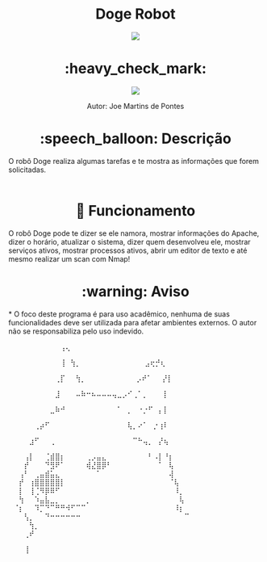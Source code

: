 <h1 align="center"> Doge Robot </h1> 
<p align="center"><img src="http://img.shields.io/static/v1?label=STATUS&message=FINALIZADO!&color=YELLOW&style=for-the-badge"/></p>

<h1 align="center"> :heavy_check_mark: </h1>
<p align="center"> <img src="https://img.shields.io/badge/shell_script-%23121011.svg?style=for-the-badge&logo=gnu-bash&logoColor=white"/> <p>
<p align="center"> Autor: Joe Martins de Pontes


<h1 align="center"> :speech_balloon: Descrição </h1>
O robô Doge realiza algumas tarefas e te mostra as informações que forem solicitadas.<br></br>

<h1 align="center"> 🚀 Funcionamento </h1>

O robô Doge pode te dizer se ele namora, mostrar informações do Apache, dizer o horário, atualizar o sistema, dizer quem desenvolveu ele, mostrar serviços ativos, mostrar processos ativos, abrir um editor de texto e até mesmo realizar um scan com Nmap!


<h1 align="center"> :warning: Aviso </h1>
* O foco deste programa é para uso acadêmico, nenhuma de suas funcionalidades deve ser utilizada para afetar ambientes externos.
O autor não se responsabiliza pelo uso indevido.



<p>⠀⠀⠀⠀⠀⠀⠀⠀⠀⠀⢠⢄⠀⠀⠀⠀⠀⠀⠀⠀⠀⠀⠀⠀⠀ ⠀⠀⠀⠀⠀⠀⠀⠀⠀⠀⠀⠀⠀
</p><p>⠀⠀⠀⠀⠀⠀⠀⠀⠀⠀⢸⠀⢳⡀⠀⠀⠀⠀⠀⠀⠀⠀⠀   ⠀⠀⠀⣠⢖⡚⢆⠀⠀⠀⠀⠀⠀⠀⠀
</p><p>⠀⠀⠀⠀⠀⠀⠀⠀⠀⢀⡏⠀⠀⢳⡀⠀⠀⠀⠀⠀⠀⠀ ⠀ ⠀⡠⠞⠁⠀⠀⡜⡇⠀⠀⠀⠀⠀⠀⠀
</p><p>⠀⠀⠀⠀⠀⠀⠀⠀⠀⣸⠀⠀⠀⠤⠷⠒⠦⠤⠤⠤⢤⣀⡠⠊⢀⠁⡀⠀⠀⠀⡇⠀⠀⠀⠀⠀  
</p><p>⠀⠀⠀⠀⠀⠀⠀⠀⣀⠷⠚⠀⠀⠀⠀⠀⠀⠀⠀⠀⠀⠁⠀⡀⠀⠐⡐⠋⠀⡄⡇⠀⠀⠀⠀⠀⠀⠀
</p><p>⠀⠀⠀⠀⠀⢀⡴⠋⠀⠀⠀⠀⠀⠀⠀⠀⠀⠀⠀⠀⠀⠀⠀⢧⡀⠔⠁⠀⡐⢰⠇⠀⠀⠀⠀⠀⠀⠀
</p><p>⠀⠀⠀⠀⣰⠋⠀⠀⢀⠀⠀⠀⠀⠀⠀⠀⠀⠀⠀⠀⠀⠀⠀⠀⠉⠓⢤⡀⠀⡜⢦⠀⠀⠀⠀⠀⠀⠀
</p><p>⠀⠀⠀⢠⡇⠀⠀⢈⣾⣿⡆⠀⠀⠀⠀⢀⡠⣤⣄⠀⠀⠀⠀⠀⠀⠀⠀⠃⠠⡇⠘⡆⠀⠀⠀⠀⠀⠀
⠀⠀⠀⡞⠀⠀⠀⠙⣻⠟⠁⠀⠀⠀⠀⢾⣜⣿⡿⠃⠀⠀⠀⠀⠀⠀⠀⠀⠀⠁⠀⢧⠀⠀⠀⠀⠀⠀
⠀⠀⢠⠃⠀⢀⣤⣾⣥⣄⠀⠀⠀⠀⠀⠀⠀⠁⠀⠀⠀⠀⠀⠀⠀⠀⠀⠀⠀⠀⠀⢼⠀⠀⠀⠀⠀⠀
⠀⠀⡞⠀⢰⣿⣿⣿⣿⣿⡇⠀⠀⠀⠀⠀⠀⠀⠀⠀⠀⠀⠀⠀⠀⠀⠀⠀⠀⠀⠀⠈⢧⠀⠀⠀⠀⠀
⠀⠀⡇⠀⢸⢈⠻⡿⠿⠋⠀⠀⠀⠀⠀⠀⠀⠀⠀⠀⠀⠀⠀⠀⠀⠀⠀⠀⠀⠀⠀⠀⠸⡀⠀⠀⠀⠀
⠀⠀⢳⠀⠀⠱⣤⣧⣀⡀⠀⠀⠀⠀⠀⡀⠀⠀⠀⠀⠀⠀⠀⠀⠀⠀⠀⠀⠀⠀⠀⠀⠀⢧⠀⠀⠀⠀
 ⠀⠈⡆⠀⠀⠹⡉⠙⠉⠛⠛⠺⠋⠉⠉⠀⠀⠀⠀⠀⠀⠀⠀⠀⠀⠀⠀⠀⠀⠀⠀⠀⠸⡆⠀⠀⠀
⠀⠀⠀⢣⡀⠀⠀⠙⠒⠒⠒⠒⠒⠒⠀⠀⠀⠀⠀⠀⠀⠀⠀⠀⠀⠀⠀⠀⠀⠀⠀⠀⠀⠀⠉⠀⠀⠀
⠀⠀⠀⠀⢳⡀⠀⠀⠀⠀⠀⠀⠀⠀⠀⠀⠀⠀⠀⠀⠀⠀⠀⠀⠀⠀⠀⠀⠀⠀⠀⠀⠀⠀⠀⠀⠀⠀
⠀⠀⠀⢀⠞⠀⠀⠀⠀⠀⠀⠀⠀⠀⠀⠀⠀⠀⠀⠀⠀⠀⠀⠀⠀⠀⠀⠀⠀⠀⠀⠀⠀⠀⠀⠀⠀⠀
</p>⠀⠀⠀⢸⠀⠀⠀⠀⠀⠀⠀⠀⠀⠀⠀⠀⠀⠀⠀⠀⠀⠀⠀⠀⠀⠀⠀⠀⠀⠀⠀⠀⠀⠀⠀⠀⠀⠀
